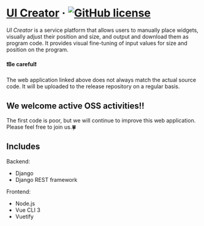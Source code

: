 # [UI Creator](https://pgming-ui-creator.com/) &middot; [![GitHub license](https://img.shields.io/badge/license-MIT-blue.svg)](https://github.com/pgming-life/ui-creator/blob/main/LICENSE)

*UI Creator* is a service platform that allows users to manually place widgets, visually adjust their position and size, and output and download them as program code.
It provides visual fine-tuning of input values for size and position on the program.

#### :exclamation:Be careful:exclamation:
The web application linked above does not always match the actual source code.
It will be uploaded to the release repository on a regular basis.

## We welcome active OSS activities!!
The first code is poor, but we will continue to improve this web application.
Please feel free to join us.:four_leaf_clover:

## Includes

Backend:
* Django
* Django REST framework

Frontend:
* Node.js
* Vue CLI 3
* Vuetify
